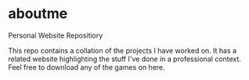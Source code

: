 # aboutme
Personal Website Repositiory

This repo contains a collation of the projects I have worked on. It has a related website highlighting the stuff I've done in a professional context. Feel free to download any of the games on here.

